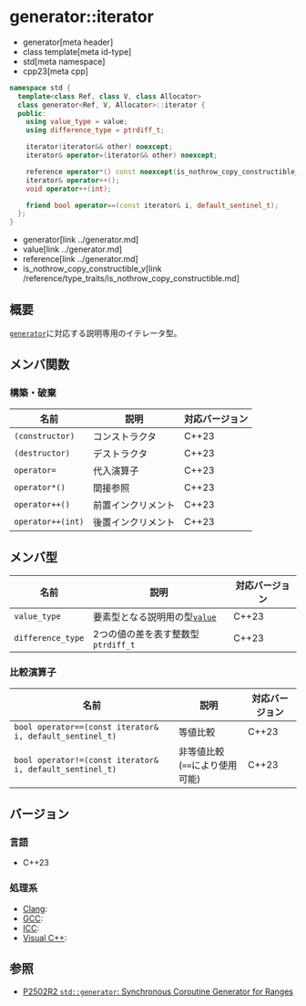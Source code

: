 # generator::iterator
* generator[meta header]
* class template[meta id-type]
* std[meta namespace]
* cpp23[meta cpp]

```cpp
namespace std {
  template<class Ref, class V, class Allocator>
  class generator<Ref, V, Allocator>::iterator {
  public:
    using value_type = value;
    using difference_type = ptrdiff_t;

    iterator(iterator&& other) noexcept;
    iterator& operator=(iterator&& other) noexcept;

    reference operator*() const noexcept(is_nothrow_copy_constructible_v<reference>);
    iterator& operator++();
    void operator++(int);

    friend bool operator==(const iterator& i, default_sentinel_t);
  };
}
```
* generator[link ../generator.md]
* value[link ../generator.md]
* reference[link ../generator.md]
* is_nothrow_copy_constructible_v[link /reference/type_traits/is_nothrow_copy_constructible.md]


## 概要
[`generator`](../generator.md)に対応する説明専用のイテレータ型。


## メンバ関数
### 構築・破棄

| 名前            | 説明           | 対応バージョン |
|-----------------|----------------|----------------|
| `(constructor)` | コンストラクタ | C++23 |
| `(destructor)`  | デストラクタ   | C++23 |
| `operator=`     | 代入演算子     | C++23 |
| `operator*()` | 間接参照 | C++23 |
| `operator++()` | 前置インクリメント | C++23 |
| `operator++(int)` | 後置インクリメント | C++23 |

## メンバ型

| 名前            | 説明           | 対応バージョン |
|-----------------|----------------|----------------|
| `value_type` | 要素型となる説明用の型[`value`](../generator.md) | C++23 |
| `difference_type` | 2つの値の差を表す整数型`ptrdiff_t` | C++23 |

### 比較演算子

| 名前 | 説明 | 対応バージョン |
|-----|-----|-----|
| `bool operator==(const iterator& i, default_sentinel_t)` | 等値比較 | C++23 |
| `bool operator!=(const iterator& i, default_sentinel_t)` | 非等値比較 (`==`により使用可能) | C++23 |


## バージョン
### 言語
- C++23

### 処理系
- [Clang](/implementation.md#clang):
- [GCC](/implementation.md#gcc):
- [ICC](/implementation.md#icc):
- [Visual C++](/implementation.md#visual_cpp):


## 参照
- [P2502R2 `std::generator`: Synchronous Coroutine Generator for Ranges](https://www.open-std.org/jtc1/sc22/wg21/docs/papers/2022/p2502r2.pdf)
